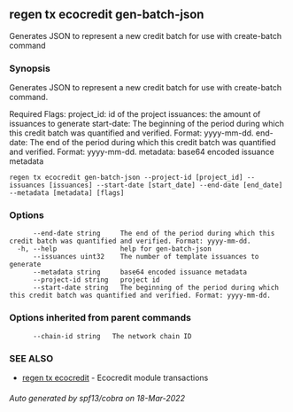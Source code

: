 ## regen tx ecocredit gen-batch-json

Generates JSON to represent a new credit batch for use with create-batch command

### Synopsis

Generates JSON to represent a new credit batch for use with create-batch command.

Required Flags:
  project_id: id of the project
  issuances:  the amount of issuances to generate
  start-date: The beginning of the period during which this credit batch was
              quantified and verified. Format: yyyy-mm-dd.
  end-date:   The end of the period during which this credit batch was
              quantified and verified. Format: yyyy-mm-dd.
  metadata:   base64 encoded issuance metadata
  

```
regen tx ecocredit gen-batch-json --project-id [project_id] --issuances [issuances] --start-date [start_date] --end-date [end_date] --metadata [metadata] [flags]
```

### Options

```
      --end-date string     The end of the period during which this credit batch was quantified and verified. Format: yyyy-mm-dd.
  -h, --help                help for gen-batch-json
      --issuances uint32    The number of template issuances to generate
      --metadata string     base64 encoded issuance metadata
      --project-id string   project id
      --start-date string   The beginning of the period during which this credit batch was quantified and verified. Format: yyyy-mm-dd.
```

### Options inherited from parent commands

```
      --chain-id string   The network chain ID
```

### SEE ALSO

* [regen tx ecocredit](regen_tx_ecocredit.md)	 - Ecocredit module transactions

###### Auto generated by spf13/cobra on 18-Mar-2022
